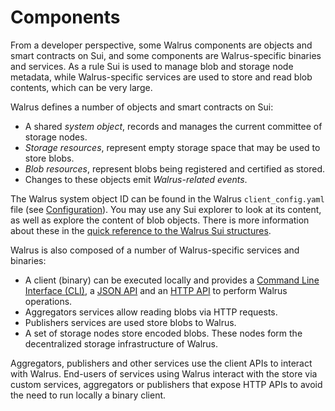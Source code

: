 # Components

From a developer perspective, some Walrus components are objects and smart contracts on
Sui, and some components are Walrus-specific binaries and services. As a rule Sui is used to
manage blob and storage node metadata, while Walrus-specific services are used to store and
read blob contents, which can be very large.

Walrus defines a number of objects and smart contracts on Sui:

- A shared _system object_, records and manages the current committee of storage nodes.
- _Storage resources_, represent empty storage space that may be used to store blobs.
- _Blob resources_, represent blobs being registered and certified as stored.
- Changes to these objects emit _Walrus-related events_.

The Walrus system object ID can be found in the Walrus `client_config.yaml` file (see
[Configuration](../usage/setup.md#configuration)). You may use any Sui explorer to look at its
content, as well as explore the content of blob objects. There is more information about these in
the [quick reference to the Walrus Sui structures](sui-struct.md).

Walrus is also composed of a number of Walrus-specific services and binaries:

- A client (binary) can be executed locally and provides a
  [Command Line Interface (CLI)](../usage/client-cli.md), a [JSON API](../usage/json-api.md)
  and an [HTTP API](../usage/web-api.md) to perform Walrus operations.
- Aggregators services allow reading blobs via HTTP requests.
- Publishers services are used store blobs to Walrus.
- A set of storage nodes store encoded blobs. These nodes form the decentralized
  storage infrastructure of Walrus.

Aggregators, publishers and other services use the client APIs to interact with Walrus. End-users
of services using Walrus interact with the store via custom services, aggregators or publishers that
expose HTTP APIs to avoid the need to run locally a binary client.
